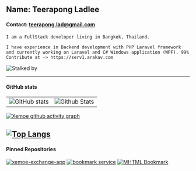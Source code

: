 ## Name: Teerapong Ladlee
#### Contact: teerapong.lad@gmail.com

```
I am a FullStack developer living in Bangkok, Thailand.

I have experience in Backend development with PHP Laravel framework 
and currently working on Laravel and C# Windows application (WPF). 99% Contribute at -> https://serv1.arakav.com
```

![Stalked by](https://komarev.com/ghpvc/?username=xemoe&color=f08f8f)

---
#### GitHub stats
|               |               |
| ------------- | ------------- |
| ![GitHub stats](https://github-readme-stats.vercel.app/api?username=xemoe&show_icons=true&theme=default&hide_border=true) | ![Github Stats](https://github-readme-streak-stats.herokuapp.com/?user=xemoe&theme=default&hide_border=true") |

[![Xemoe github activity graph](https://github-readme-activity-graph.vercel.app/graph?username=xemoe&theme=react)](https://github.com/ashutosh00710/github-readme-activity-graph)

[![Top Langs](https://github-readme-stats.vercel.app//api/top-langs/?username=xemoe&layout=compact&langs_count=10&hide_border=true)](https://github.com/anuraghazra/github-readme-stats)
---

#### Pinned Repositories

[![xemoe-exchange-app](https://github-readme-stats.vercel.app/api/pin/?username=xemoe&repo=xemoe-exchange-app&theme=default&show_owner=true)](https://github.com/xemoe/xemoe-exchange-app)
[![bookmark service](https://github-readme-stats.vercel.app/api/pin/?username=xemoe&repo=bookmark_service&theme=default&show_owner=true)](https://github.com/xemoe/bookmark_service)
[![MHTML Bookmark](https://github-readme-stats.vercel.app/api/pin/?username=xemoe&repo=MHTML_Bookmark&theme=default&show_owner=true)](https://github.com/xemoe/MHTML_Bookmark)
